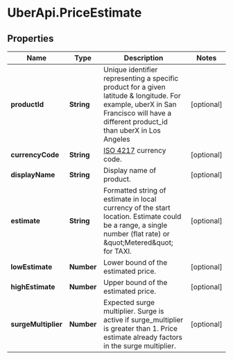 # UberApi.PriceEstimate

## Properties
Name | Type | Description | Notes
------------ | ------------- | ------------- | -------------
**productId** | **String** | Unique identifier representing a specific product for a given latitude &amp; longitude. For example, uberX in San Francisco will have a different product_id than uberX in Los Angeles | [optional] 
**currencyCode** | **String** | [ISO 4217](http://en.wikipedia.org/wiki/ISO_4217) currency code. | [optional] 
**displayName** | **String** | Display name of product. | [optional] 
**estimate** | **String** | Formatted string of estimate in local currency of the start location. Estimate could be a range, a single number (flat rate) or \&quot;Metered\&quot; for TAXI. | [optional] 
**lowEstimate** | **Number** | Lower bound of the estimated price. | [optional] 
**highEstimate** | **Number** | Upper bound of the estimated price. | [optional] 
**surgeMultiplier** | **Number** | Expected surge multiplier. Surge is active if surge_multiplier is greater than 1. Price estimate already factors in the surge multiplier. | [optional] 


